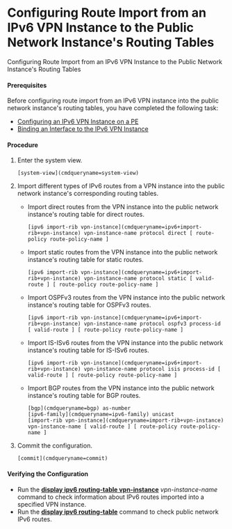 Configuring Route Import from an IPv6 VPN Instance to the Public Network Instance's Routing Tables
==================================================================================================

Configuring Route Import from an IPv6 VPN Instance to the Public Network Instance's Routing Tables

#### Prerequisites

Before configuring route import from an IPv6 VPN instance into the public network instance's routing tables, you have completed the following task:

* [Configuring an IPv6 VPN Instance on a PE](vrp_L3VPNv6_cfg_0006.html)
* [Binding an Interface to the IPv6 VPN Instance](vrp_L3VPNv6_cfg_0007.html)

#### Procedure

1. Enter the system view.
   
   
   ```
   [system-view](cmdqueryname=system-view)
   ```
2. Import different types of IPv6 routes from a VPN instance into the public network instance's corresponding routing tables.
   * Import direct routes from the VPN instance into the public network instance's routing table for direct routes.
     ```
     [ipv6 import-rib vpn-instance](cmdqueryname=ipv6+import-rib+vpn-instance) vpn-instance-name protocol direct [ route-policy route-policy-name ]
     ```
   * Import static routes from the VPN instance into the public network instance's routing table for static routes.
     ```
     [ipv6 import-rib vpn-instance](cmdqueryname=ipv6+import-rib+vpn-instance) vpn-instance-name protocol static [ valid-route ] [ route-policy route-policy-name ]
     ```
   * Import OSPFv3 routes from the VPN instance into the public network instance's routing table for OSPFv3 routes.
     ```
     [ipv6 import-rib vpn-instance](cmdqueryname=ipv6+import-rib+vpn-instance) vpn-instance-name protocol ospfv3 process-id [ valid-route ] [ route-policy route-policy-name ]
     ```
   * Import IS-ISv6 routes from the VPN instance into the public network instance's routing table for IS-ISv6 routes.
     ```
     [ipv6 import-rib vpn-instance](cmdqueryname=ipv6+import-rib+vpn-instance) vpn-instance-name protocol isis process-id [ valid-route ] [ route-policy route-policy-name ]
     ```
   * Import BGP routes from the VPN instance into the public network instance's routing table for BGP routes.
     ```
     [bgp](cmdqueryname=bgp) as-number
     [ipv6-family](cmdqueryname=ipv6-family) unicast
     [import-rib vpn-instance](cmdqueryname=import-rib+vpn-instance) vpn-instance-name [ valid-route ] [ route-policy route-policy-name ]
     ```
3. Commit the configuration.
   
   
   ```
   [commit](cmdqueryname=commit)
   ```

#### Verifying the Configuration

* Run the [**display ipv6 routing-table vpn-instance**](cmdqueryname=display+ipv6+routing-table+vpn-instance) *vpn-instance-name* command to check information about IPv6 routes imported into a specified VPN instance.
* Run the [**display ipv6 routing-table**](cmdqueryname=display+ipv6+routing-table) command to check public network IPv6 routes.